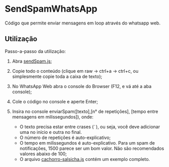 # SendSpamWhatsApp

Código que permite enviar mensagens em loop através do whatsapp web.

## Utilização

Passo-a-passo da utilização:

1. Abra [sendSpam.js](https://github.com/felipedeoliveirarios/SendSpamWhatsapp/blob/main/sendSpam.js);

2. Copie todo o conteúdo (clique em raw -> ctrl+a -> ctrl+c, ou simplesmente copie toda a caixa de texto);

3. No WhatsApp Web abra o console do Browser (F12, e vá até a aba console);

4. Cole o código no console e aperte Enter;

5. Insira no console enviarSpam([texto],[n° de repetições], [tempo entre mensagens em milissegundos]), onde:

    * O texto precisa estar entre crases (`` ` ``), ou seja, você deve adicionar uma no início e outra no final.
    * O número de repetições é auto-explicativo;
    * O tempo em milissegundos é auto-explicativo. Para um spam de notificações, 1500 parece ser um bom valor. Não são recomendados valores abaixo de 100;
    * O arquivo [cachorro-salsicha.js](https://github.com/felipedeoliveirarios/SendSpamWhatsapp/blob/main/cachorro-salsicha.js) contém um exemplo completo.
